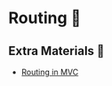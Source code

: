 # Routing 🚪

## Extra Materials 📘
* [Routing in MVC](https://www.tutorialsteacher.com/mvc/routing-in-mvc)
